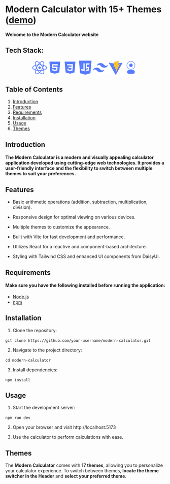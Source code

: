 # Modern Calculator with 15+ Themes ([demo](https://heroic-fudge-7f75f4.netlify.app/))
#### Welcome to the Modern Calculator website

## Tech Stack:

<div style= "display : flex ; justify-content: center; width:100%;  " > 
<a href="https://react.dev">
<img src="./readme assets/react.png" alt="React" >
</a>
<a href="https://developer.mozilla.org/en-US/docs/Web/Html">
<img src="./readme assets/html.png" alt="Html5" >
</a>
<a href="https://developer.mozilla.org/en-US/docs/Web/CSS">
<img src="./readme assets/css.png" alt="CSS" href="https://developer.mozilla.org/en-US/docs/Web/CSS"></a>

<a href="https://developer.mozilla.org/en-US/docs/Web/JavaScript">
<img src="./readme assets/js.png" alt="JavaScript" >
</a>
<a  href="https://tailwindcss.com">
<img src="./readme assets/tailwind.png" alt="Tailwind"></a>
<a href="https://vitejs.dev"> 
<img src="./readme assets/vite.png" alt="Vite" ></a>
<a href="https://daisyui.com">
<img src="./readme assets/daisyui.png" alt="daisy Ui" >
</a>

</div>

## Table of Contents

<ol>
<a href="#introduction">
<li>Introduction
</a>
<a href="#features">
<li>Features
</a>
<a href="#requirements">
<li>Requirements
</a>
<a href="#installation">
<li>Installation
</a>
<a href="#usage">
<li>Usage
</a>
<a href="#themes">
<li>Themes
</a>
</ol>

## Introduction

#### The Modern Calculator is a modern and visually appealing calculator application developed using cutting-edge web technologies. It provides a user-friendly interface and the flexibility to switch between multiple themes to suit your preferences.

## Features

- Basic arithmetic operations (addition, subtraction, multiplication, division).
- Responsive design for optimal viewing on various devices.

- Multiple themes to customize the appearance.

- Built with Vite for fast development and performance.

- Utilizes React for a reactive and component-based architecture.

- Styling with Tailwind CSS and enhanced UI components from DaisyUI.

## Requirements

#### Make sure you have the following installed before running the application:

- [Node.js](https://nodejs.org/en)
- [npm](https://www.npmjs.com)

## Installation

1. Clone the repository:

`git clone https://github.com/your-username/modern-calculator.git
`

2. Navigate to the project directory:

`cd modern-calculator
`

3. Install dependencies:

`npm install
`

## Usage

1. Start the development server:

`npm run dev`

2. Open your browser and visit
   http://localhost:5173

3. Use the calculator to perform calculations with ease.

## Themes

The **Modern Calculator** comes with **17 themes**, allowing you to personalize your calculator experience. To switch between themes, **locate the theme switcher in the Header** and **select your preferred theme**.
